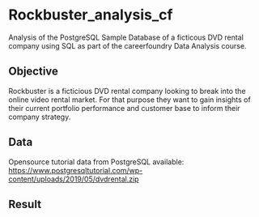 # Rockbuster_analysis_cf
Analysis of the PostgreSQL Sample Database of a ficticous DVD rental company using SQL as part of the careerfoundry Data Analysis course.

## Objective
Rockbuster is a ficticious DVD rental company looking to break into the online video rental market. For that purpose they want to gain insights of their current portfolio performance and customer base to inform their company strategy.

## Data
Opensource tutorial data from PostgreSQL available:  https://www.postgresqltutorial.com/wp-content/uploads/2019/05/dvdrental.zip

## Result
